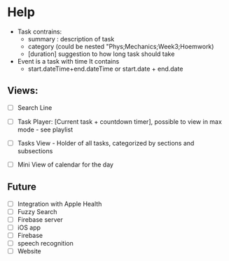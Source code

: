 # Help
- Task contrains:
  - summary : description of task
  - category (could be nested "Phys;Mechanics;Week3;Hoemwork)  
  - [duration] suggestion to how long task should take
- Event is a task with time It contains
  - start.dateTime+end.dateTime or start.date + end.date

## Views:
- [ ] Search Line
- [ ] Task Player: [Current task + countdown timer], possible to view in max mode - see playlist
- [ ] Tasks View - Holder of all tasks, categorized by sections and subsections
- [ ] Mini View of calendar for the day


## Future
- [ ] Integration with Apple Health
- [ ] Fuzzy Search
- [ ] Firebase server
- [ ] iOS app
- [ ] Firebase
- [ ] speech recognition
- [ ] Website